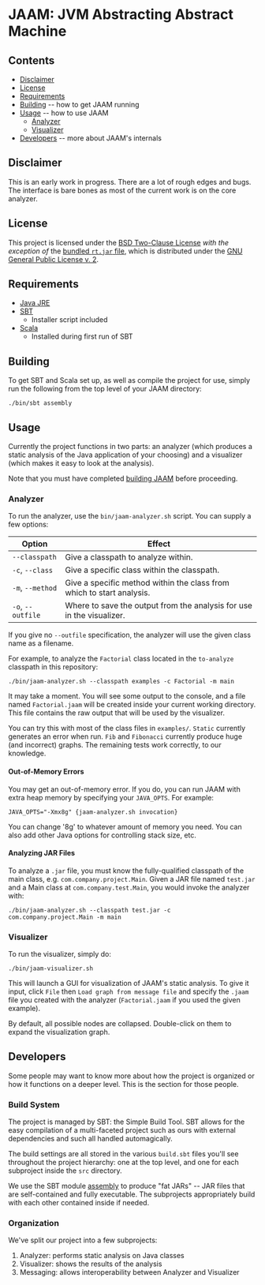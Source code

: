 # JAAM: JVM Abstracting Abstract Machine

## Contents

* [Disclaimer](#disclaimer)
* [License](#license)
* [Requirements](#requirements)
* [Building](#building) -- how to get JAAM running
* [Usage](#usage) -- how to use JAAM
  * [Analyzer](#analyzer)
  * [Visualizer](#visualizer)
* [Developers](#developers) -- more about JAAM's internals

## Disclaimer

This is an early work in progress. There are a lot of rough edges and bugs. The
interface is bare bones as most of the current work is on the core analyzer.

## License

This project is licensed under the [BSD Two-Clause License](LICENSE.md) _with
the exception of_ the [bundled `rt.jar` file](resources/rt.jar), which is
distributed under the [GNU General Public License v. 2](LICENSE-GPLv2.md).

## Requirements

* [Java JRE](http://www.oracle.com/technetwork/java/javase/downloads/index.html)
* [SBT](http://www.scala-sbt.org/)
  - Installer script included
* [Scala](http://www.scala-lang.org/)
  - Installed during first run of SBT

## Building

To get SBT and Scala set up, as well as compile the project for use, simply run
the following from the top level of your JAAM directory:

```
./bin/sbt assembly
```

## Usage

Currently the project functions in two parts: an analyzer (which produces a
static analysis of the Java application of your choosing) and a visualizer (which
makes it easy to look at the analysis).

Note that you must have completed [building JAAM](#Building) before
proceeding.

### Analyzer

To run the analyzer, use the `bin/jaam-analyzer.sh` script. You can supply a few
options:

| Option            | Effect                                                                |
|-------------------|-----------------------------------------------------------------------|
| `--classpath`     | Give a classpath to analyze within.                                   |
| `-c`, `--class`   | Give a specific class within the classpath.                           |
| `-m`, `--method`  | Give a specific method within the class from which to start analysis. |
| `-o`, `--outfile` | Where to save the output from the analysis for use in the visualizer. |

If you give no `--outfile` specification, the analyzer will use the given class
name as a filename.

For example, to analyze the `Factorial` class located in the `to-analyze`
classpath in this repository:

```
./bin/jaam-analyzer.sh --classpath examples -c Factorial -m main
```

It may take a moment. You will see some output to the console, and a file named
`Factorial.jaam` will be created inside your current working directory. This
file contains the raw output that will be used by the visualizer.

You can try this with most of the class files in `examples/`. `Static`
currently generates an error when run. `Fib` and `Fibonacci` currently produce
huge (and incorrect) graphs. The remaining tests work correctly, to our
knowledge.

#### Out-of-Memory Errors

You may get an out-of-memory error. If you do, you can run JAAM with extra
heap memory by specifying your `JAVA_OPTS`. For example:

```
JAVA_OPTS="-Xmx8g" {jaam-analyzer.sh invocation}
```

You can change '8g' to whatever amount of memory you need. You can also add
other Java options for controlling stack size, etc.

#### Analyzing JAR Files

To analyze a `.jar` file, you must know the fully-qualified classpath of the
main class, e.g. `com.company.project.Main`. Given a JAR file named `test.jar`
and a Main class at `com.company.test.Main`, you would invoke the analyzer with:

```
./bin/jaam-analyzer.sh --classpath test.jar -c com.company.project.Main -m main
```

### Visualizer

To run the visualizer, simply do:

```
./bin/jaam-visualizer.sh
```

This will launch a GUI for visualization of JAAM's static analysis. To give it
input, click `File` then `Load graph from message file` and specify the
`.jaam` file you created with the analyzer (`Factorial.jaam` if you used the
given example).

By default, all possible nodes are collapsed. Double-click on them to expand the
visualization graph.

## Developers

Some people may want to know more about how the project is organized or how it
functions on a deeper level. This is the section for those people.

### Build System

The project is managed by SBT: the Simple Build Tool. SBT allows for the easy
compilation of a multi-faceted project such as ours with external dependencies
and such all handled automagically.

The build settings are all stored in the various `build.sbt` files you'll see
throughout the project hierarchy: one at the top level, and one for each
subproject inside the `src` directory.

We use the SBT module [assembly](https://github.com/sbt/sbt-assembly) to produce
"fat JARs" -- JAR files that are self-contained and fully executable. The
subprojects appropriately build with each other contained inside if needed.

### Organization

We've split our project into a few subprojects:

1. Analyzer: performs static analysis on Java classes
2. Visualizer: shows the results of the analysis
3. Messaging: allows interoperability between Analyzer and Visualizer
